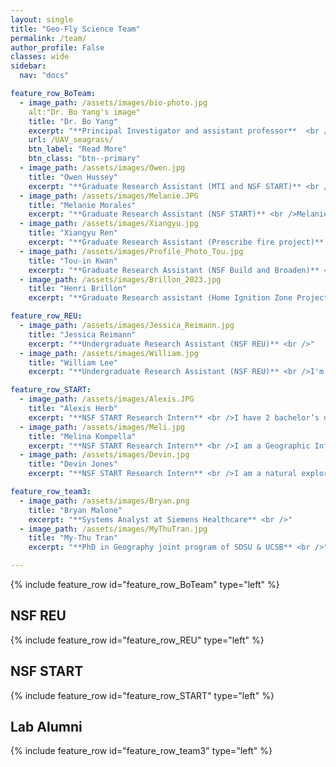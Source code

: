 ```yaml
---
layout: single
title: "Geo-Fly Science Team"
permalink: /team/
author_profile: False
classes: wide
sidebar:
  nav: "docs"

feature_row_BoTeam:
  - image_path: /assets/images/bio-photo.jpg
    alt:"Dr. Bo Yang's image"
    title: "Dr. Bo Yang"
    excerpt: "**Principal Investigator and assistant professor**  <br />Dr. Bo Yang is the Principal Investigator at the GeoFly Lab, a world-leading UAV mapping facility. Holding an interdisciplinary background with a BA in Mathematics, a Master's in Computer Science, and a Ph.D. in Geography, Dr. Yang's research is pioneering in its focus on leveraging cutting-edge technologies in Geographical Information Systems (GIS), remote sensing, and UAV/Drone mapping for environmental research. The GeoFly Lab at San Jose State University (SJSU) conducts research on a broad range of topics and has garnered support from esteemed agencies such as NSF, NASA, USDOT, and Cal Fire. Their projects include the NSF's Build and Broaden, IUCRC, REU, and START programs."
    url: /UAV_seagrass/
    btn_label: "Read More"
    btn_class: "btn--primary"
  - image_path: /assets/images/Owen.jpg
    title: "Owen Hussey"
    excerpt: "**Graduate Research Assistant (MTI and NSF START)** <br />Owen Hussey is the graduate assistint for MTI project"
  - image_path: /assets/images/Melanie.JPG
    title: "Melanie Morales"
    excerpt: "**Graduate Research Assistant (NSF START)** <br />Melanie Morales, originally aspiring to teach at Clovis Community College, discovered her passion for GIS, reshaping her academic path. She transferred to San Jose State University, earning a Bachelor's in Geography and an Urban Planning minor. Now, she's on track to obtain her Master's in Geography. Melanie has balanced education with roles at Mosaic America and within the SJSU Geography Department, serving as both a recruiter and a teaching assistant."
  - image_path: /assets/images/Xiangyu.jpg
    title: "Xiangyu Ren"
    excerpt: "**Graduate Research Assistant (Prescribe fire project)** <br />Xiangyu Ren is the graduate research assistant for wildfire project…"
  - image_path: /assets/images/Profile_Photo_Tou.jpg
    title: "Tou-in Kwan"
    excerpt: "**Graduate Research Assistant (NSF Build and Broaden)** <br />Graduate Research Assistant for Coastal Seagrass mapping project"
  - image_path: /assets/images/Brillon_2023.jpg
    title: "Henri Brillon"
    excerpt: "**Graduate Research assistant (Home Ignition Zone Project)** <br />Currently pursuing a Master's degree in geography, Henri is interested in remote sensing applications and GIS with regards to environmental and physical topics. His involvement with coastal eelgrass mapping and home ignition zone assessments for wildfire prevention reflect these goals. With nearly a decade of advertising experience under his belt, as well as a love for music and the outdoors, Henri is a true multidisciplinarian."

feature_row_REU:
  - image_path: /assets/images/Jessica_Reimann.jpg
    title: "Jessica Reimann"
    excerpt: "**Undergraduate Research Assistant (NSF REU)** <br />"
  - image_path: /assets/images/William.jpg
    title: "William Lee"
    excerpt: "**Undergraduate Research Assistant (NSF REU)** <br />I'm a recent Geography graduate interested in incorporating a variety of disciplines and increasing my domain knowledge in the natural sciences, social sciences, or formal sciences to conduct GIS analyses. I joined the Geofly Lab for the NSF REU program at my alma mater, and am currently working on understanding the spatial impacts of eelgrass wasting disease. In the future, I plan to take my knowledge and experiences toward working as a GIS Developer or GIS Manager in either the public sector or private sector in the near future."

feature_row_START:
  - image_path: /assets/images/Alexis.JPG
    title: "Alexis Herb"
    excerpt: "**NSF START Research Intern** <br />I have 2 bachelor’s degrees, Integrative Biology and Marine Science; I almost have a minor in Forestry (one class/technicality shy).  I’ve also done some Environmental Engineering graduate school work.  While in graduate school, I bumbled into upper division math and realized I liked that better.  Currently, I work part time as a GIS tech for a fire department.  As an intern in the NSF START program, I'm hoping to further develop skills in using drones to collect various types of data, and in using coding/AI to interpret that data.  As a person who likes the out-of-doors (and air conditioning :-), I enjoy how mapping allows me to go back and forth between something cerebral at a desk, and outside for field work."
  - image_path: /assets/images/Meli.jpg
    title: "Melina Kompella"
    excerpt: "**NSF START Research Intern** <br />I am a Geographic Information Systems Technology student at Foothill College and an NSF research intern at SJSU. I have worked in wildland fire for the Forest Service, and I am now pivoting to research in mapping fire behavior and management tools. I am interested in the role humans can play in managing fire-impacted landscapes and building ecosystem resilience. GIS technology and aerial mapping are fantastic tools for learning about these ecosystems while mitigating human impact, and I'm excited to use them in my research."
  - image_path: /assets/images/Devin.jpg
    title: "Devin Jones"
    excerpt: "**NSF START Research Intern** <br />I am a natural explorer with a background in photography and post production editing. I exited the nonprofit world during the pandemic and have embarked on a knowledge journey in hopes of centering my passion for the visual world in my work. I am certified in film and post production editing, a licensed drone pilot, and a seasoned photographer. I am new to GIS, but enjoying the ride."

feature_row_team3:
  - image_path: /assets/images/Bryan.png
    title: "Bryan Malone"
    excerpt: "**Systems Analyst at Siemens Healthcare** <br />"
  - image_path: /assets/images/MyThuTran.jpg
    title: "My-Thu Tran"
    excerpt: "**PhD in Geography joint program of SDSU & UCSB** <br />"

---
```

{% include feature_row id="feature_row_BoTeam" type="left" %}
## NSF REU
{% include feature_row id="feature_row_REU" type="left" %}
## NSF START
{% include feature_row id="feature_row_START" type="left" %}
## Lab Alumni
{% include feature_row id="feature_row_team3" type="left" %}




